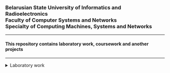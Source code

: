 <h3>Belarusian State University of Informatics and Radioelectronics<br> Faculty of Computer Systems and Networks<br> Specialty of Computing Machines, Systems and Networks</h3>
<hr>
<h4>This repository contains laboratory work, coursework and another projects</h4>
<hr>
<details>
<summary>Laboratory work</summary>
- [**Theoretical foundations of computer networks**](https://github.com/NikitaMirosha/TFCN-Labs) `Qt` `C++`
</details>

